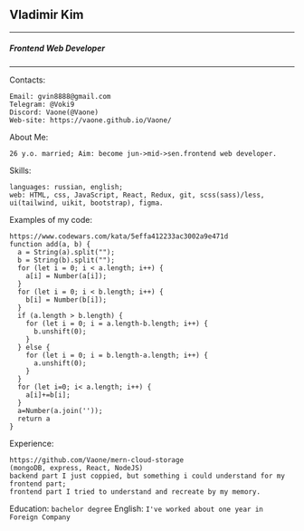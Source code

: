 ## Vladimir Kim      
---
##### _Frontend Web Developer_ 
***
Contacts: 
```
Email: gvin8888@gmail.com
Telegram: @Voki9
Discord: Vaone(@Vaone) 
Web-site: https://vaone.github.io/Vaone/
```
About Me:
```
26 y.o. married; Aim: become jun->mid->sen.frontend web developer.
```
Skills:
```
languages: russian, english;
web: HTML, css, JavaScript, React, Redux, git, scss(sass)/less, ui(tailwind, uikit, bootstrap), figma.
```
Examples of my code:
``` 
https://www.codewars.com/kata/5effa412233ac3002a9e471d
function add(a, b) {
  a = String(a).split("");
  b = String(b).split("");
  for (let i = 0; i < a.length; i++) {
    a[i] = Number(a[i]);
  }
  for (let i = 0; i < b.length; i++) {
    b[i] = Number(b[i]);
  }
  if (a.length > b.length) {
    for (let i = 0; i = a.length-b.length; i++) {
      b.unshift(0);
    }
  } else {
    for (let i = 0; i = b.length-a.length; i++) {
      a.unshift(0);
    }
  }
  for (let i=0; i< a.length; i++) {
    a[i]+=b[i];
  }
  a=Number(a.join(''));
  return a
} 
```
Experience:
```
https://github.com/Vaone/mern-cloud-storage
(mongoDB, express, React, NodeJS) 
backend part I just coppied, but something i could understand for my frontend part;
frontend part I tried to understand and recreate by my memory. 
```
Education:
``` bachelor degree ```
English:
``` I've worked about one year in Foreign Company ``` 
